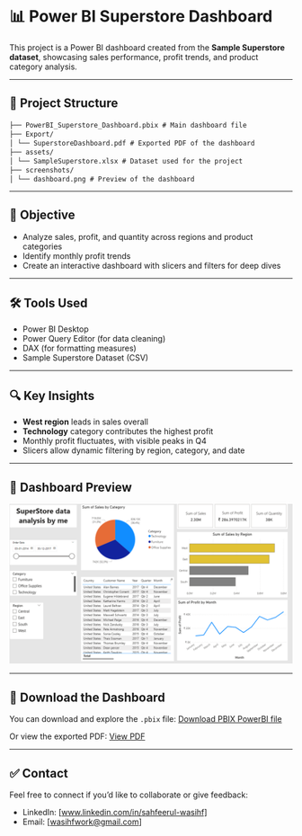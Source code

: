 # 📊 Power BI Superstore Dashboard

This project is a Power BI dashboard created from the **Sample Superstore dataset**, showcasing sales performance, profit trends, and product category analysis.

---

## 📁 Project Structure
```
├── PowerBI_Superstore_Dashboard.pbix # Main dashboard file
├── Export/
│ └── SuperstoreDashboard.pdf # Exported PDF of the dashboard
├── assets/
│ └── SampleSuperstore.xlsx # Dataset used for the project
├── screenshots/
│ └── dashboard.png # Preview of the dashboard
```

---

## 🎯 Objective

- Analyze sales, profit, and quantity across regions and product categories
- Identify monthly profit trends
- Create an interactive dashboard with slicers and filters for deep dives

---

## 🛠 Tools Used

- Power BI Desktop
- Power Query Editor (for data cleaning)
- DAX (for formatting measures)
- Sample Superstore Dataset (CSV)

---

## 🔍 Key Insights

- **West region** leads in sales overall
- **Technology** category contributes the highest profit
- Monthly profit fluctuates, with visible peaks in Q4
- Slicers allow dynamic filtering by region, category, and date

---

## 📸 Dashboard Preview

![Dashboard Preview](./Screenshots/dashboard.png)

---

## 📂 Download the Dashboard

You can download and explore the `.pbix` file:
[Download PBIX PowerBI file](./PowerBI_Superstore_Dashboard.pbix)

Or view the exported PDF:
[View PDF](./Export/SuperstoreDashboard.pdf)

---

## ✅ Contact

Feel free to connect if you’d like to collaborate or give feedback:
- LinkedIn: [www.linkedin.com/in/sahfeerul-wasihf]
- Email: [wasihfwork@gmail.com]
